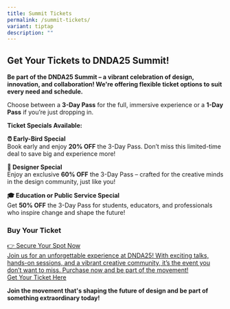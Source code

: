 ```yaml
---
title: Summit Tickets
permalink: /summit-tickets/
variant: tiptap
description: ""
---
```

<h2>Get Your Tickets to DNDA25 Summit!</h2>
<p><strong>Be part of the DNDA25 Summit – a vibrant celebration of design, innovation, and collaboration! We're offering flexible ticket options to suit every need and schedule.</strong>
</p>
<p>Choose between a <strong>3-Day Pass</strong> for the full, immersive experience
or a <strong>1-Day Pass</strong> if you’re just dropping in.</p>
<p><strong>Ticket Specials Available:</strong>
</p>
<p><strong>⏰ Early-Bird Special</strong>
<br>Book early and enjoy <strong>20% OFF</strong> the 3-Day Pass. Don’t miss
this limited-time deal to save big and experience more!</p>
<p><strong>🎨 Designer Special</strong>
<br>Enjoy an exclusive <strong>60% OFF</strong> the 3-Day Pass – crafted for
the creative minds in the design community, just like you!</p>
<p><strong>🎓 Education or Public Service Special</strong>
<br>Get <strong>50% OFF</strong> the 3-Day Pass for students, educators, and
professionals who inspire change and shape the future!</p>
<p></p>
<h3><strong>Buy Your Ticket</strong></h3>
<div class="isomer-card-grid"><a rel="noopener noreferrer nofollow" href="https://www.isomer.gov.sg" class="isomer-card"><div class="isomer-card-body"><div class="isomer-card-title">👉 Secure Your Spot Now</div><div class="isomer-card-description">Join us for an unforgettable experience at DNDA25! With exciting talks, hands-on sessions, and a vibrant creative community, it’s the event you don’t want to miss. Purchase now and be part of the movement!</div><div class="isomer-card-link">Get Your Ticket Here</div></div></a>
</div>
<p></p>
<p><strong>Join the movement that's shaping the future of design and be part of something extraordinary today!</strong>
</p>